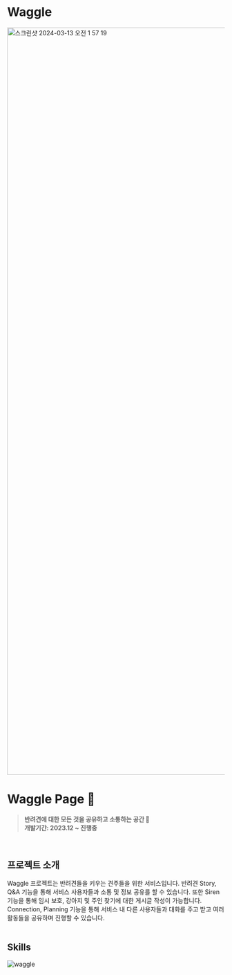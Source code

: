 # Waggle
<img width="1728" alt="스크린샷 2024-03-13 오전 1 57 19" src="https://github.com/teamWaggle/Waggle-front/assets/100590110/ac5554bb-472a-4232-9219-3be02c5b60dc">

# Waggle Page 🐾
> **반려견에 대한 모든 것을 공유하고 소통하는 공간 🐾** <br/> **개발기간: 2023.12 ~ 진행중**

<br/>

## 프로젝트 소개
Waggle 프로젝트는 반려견들을 키우는 견주들을 위한 서비스입니다. 반려견 Story, Q&A 기능을 통해 서비스 사용자들과 소통 및 정보 공유를 할 수 있습니다. 또한 Siren 기능을 통해 임시 보호, 강아지 및 주인 찾기에 대한 게시글 작성이 가능합니다. Connection, Planning 기능을 통해 서비스 내 다른 사용자들과 대화를 주고 받고 여러 활동들을 공유하며 진행할 수 있습니다.<br/><br/>


## Skills    

![waggle](https://github.com/teamWaggle/Waggle-front/assets/100590110/9f82edf7-7933-46e0-9b84-5916106ac9de)
